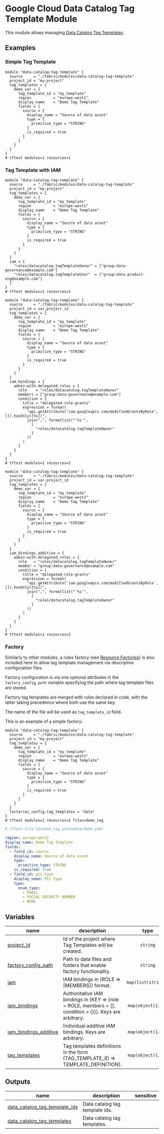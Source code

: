 # Google Cloud Data Catalog Tag Template Module

This module allows managing [Data Catalog Tag Templates](https://cloud.google.com/data-catalog/docs/tags-and-tag-templates).

## Examples

### Simple Tag Template

```hcl
module "data-catalog-tag-template" {
  source     = "./fabric/modules/data-catalog-tag-template"
  project_id = "my-project"
  tag_templates = {
    demo_var = {
      tag_template_id = "my_template"
      region          = "europe-west1"
      display_name    = "Demo Tag Template"
      fields = {
        source = {
          display_name = "Source of data asset"
          type = {
            primitive_type = "STRING"
          }
          is_required = true
        }
      }
    }
  }
}
# tftest modules=1 resources=1
```

### Tag Template with IAM

```hcl
module "data-catalog-tag-template" {
  source     = "./fabric/modules/data-catalog-tag-template"
  project_id = "my-project"
  tag_templates = {
    demo_var = {
      tag_template_id = "my_template"
      region          = "europe-west1"
      display_name    = "Demo Tag Template"
      fields = {
        source = {
          display_name = "Source of data asset"
          type = {
            primitive_type = "STRING"
          }
          is_required = true
        }
      }
    }
  }
  iam = {
    "roles/datacatalog.tagTemplateOwner" = ["group:data-governance@example.com"]
    "roles/datacatalog.tagTemplateUser"  = ["group:data-product-eng@example.com"]
  }
}
# tftest modules=1 resources=3
```

```hcl
module "data-catalog-tag-template" {
  source     = "./fabric/modules/data-catalog-tag-template"
  project_id = var.project_id
  tag_templates = {
    demo_var = {
      tag_template_id = "my_template"
      region          = "europe-west1"
      display_name    = "Demo Tag Template"
      fields = {
        source = {
          display_name = "Source of data asset"
          type = {
            primitive_type = "STRING"
          }
          is_required = true
        }
      }
    }
  }
  iam_bindings = {
    admin-with-delegated_roles = {
      role    = "roles/datacatalog.tagTemplateOwner"
      members = ["group:data-governance@example.com"]
      condition = {
        title = "delegated-role-grants"
        expression = format(
          "api.getAttribute('iam.googleapis.com/modifiedGrantsByRole', []).hasOnly([%s])",
          join(",", formatlist("'%s'",
            [
              "roles/datacatalog.tagTemplateOwner"
            ]
          ))
        )
      }
    }
  }
}
# tftest modules=1 resources=2
```

```hcl
module "data-catalog-tag-template" {
  source     = "./fabric/modules/data-catalog-tag-template"
  project_id = var.project_id
  tag_templates = {
    demo_var = {
      tag_template_id = "my_template"
      region          = "europe-west1"
      display_name    = "Demo Tag Template"
      fields = {
        source = {
          display_name = "Source of data asset"
          type = {
            primitive_type = "STRING"
          }
          is_required = true
        }
      }
    }
  }
  iam_bindings_additive = {
    admin-with-delegated_roles = {
      role   = "roles/datacatalog.tagTemplateOwner"
      member = "group:data-governance@example.com"
      condition = {
        title = "delegated-role-grants"
        expression = format(
          "api.getAttribute('iam.googleapis.com/modifiedGrantsByRole', []).hasOnly([%s])",
          join(",", formatlist("'%s'",
            [
              "roles/datacatalog.tagTemplateOwner"
            ]
          ))
        )
      }
    }
  }
}
# tftest modules=1 resources=2
```

### Factory

Similarly to other modules, a rules factory (see [Resource Factories](../../blueprints/factories/)) is also included here to allow tag template management via descriptive configuration files.

Factory configuration is via one optional attributes in the `factory_config_path` variable specifying the path where tag template files are stored.

Factory tag templates are merged with rules declared in code, with the latter taking precedence where both use the same key.

The name of the file will be used as `tag_template_id` field.

This is an example of a simple factory:

```hcl
module "data-catalog-tag-template" {
  source     = "./fabric/modules/data-catalog-tag-template"
  project_id = "my-project"
  tag_templates = {
    demo_var = {
      tag_template_id = "my_template"
      region          = "europe-west1"
      display_name    = "Demo Tag Template"
      fields = {
        source = {
          display_name = "Source of data asset"
          type = {
            primitive_type = "STRING"
          }
          is_required = true
        }
      }
    }
  }
  factories_config.tag_templates = "data"
}
# tftest modules=1 resources=2 files=demo_tag
```

```yaml
# tftest-file id=demo_tag path=data/demo.yaml

region: europe-west2
display_name: Demo Tag Template
fields:
  - field_id: source
    display_name: Source of data asset
    type:
      primitive_type: STRING
    is_required: true
  - field_id: pii_type
    display_name: PII type
    type:
      enum_type:
        - EMAIL
        - SOCIAL SECURITY NUMBER
        - NONE
```
<!-- BEGIN TFDOC -->
## Variables

| name | description | type | required | default |
|---|---|:---:|:---:|:---:|
| [project_id](variables.tf#L59) | Id of the project where Tag Templates will be created. | <code>string</code> | ✓ |  |
| [factory_config_path](variables.tf#L17) | Path to data files and folders that enable factory functionality. | <code>string</code> |  | <code>&#34;data&#34;</code> |
| [iam](variables.tf#L23) | IAM bindings in {ROLE => [MEMBERS]} format. | <code>map&#40;list&#40;string&#41;&#41;</code> |  | <code>&#123;&#125;</code> |
| [iam_bindings](variables.tf#L29) | Authoritative IAM bindings in {KEY => {role = ROLE, members = [], condition = {}}}. Keys are arbitrary. | <code title="map&#40;object&#40;&#123;&#10;  members &#61; list&#40;string&#41;&#10;  role    &#61; string&#10;  condition &#61; optional&#40;object&#40;&#123;&#10;    expression  &#61; string&#10;    title       &#61; string&#10;    description &#61; optional&#40;string&#41;&#10;  &#125;&#41;&#41;&#10;&#125;&#41;&#41;">map&#40;object&#40;&#123;&#8230;&#125;&#41;&#41;</code> |  | <code>&#123;&#125;</code> |
| [iam_bindings_additive](variables.tf#L44) | Individual additive IAM bindings. Keys are arbitrary. | <code title="map&#40;object&#40;&#123;&#10;  member &#61; string&#10;  role   &#61; string&#10;  condition &#61; optional&#40;object&#40;&#123;&#10;    expression  &#61; string&#10;    title       &#61; string&#10;    description &#61; optional&#40;string&#41;&#10;  &#125;&#41;&#41;&#10;&#125;&#41;&#41;">map&#40;object&#40;&#123;&#8230;&#125;&#41;&#41;</code> |  | <code>&#123;&#125;</code> |
| [tag_templates](variables.tf#L64) | Tag templates definitions in the form {TAG_TEMPLATE_ID => TEMPLATE_DEFINITION}. | <code title="map&#40;object&#40;&#123;&#10;  display_name &#61; optional&#40;string&#41;&#10;  force_delete &#61; optional&#40;bool, false&#41;&#10;  region       &#61; string&#10;  fields &#61; list&#40;object&#40;&#123;&#10;    field_id     &#61; string&#10;    display_name &#61; optional&#40;string&#41;&#10;    description  &#61; optional&#40;string&#41;&#10;    type &#61; object&#40;&#123;&#10;      primitive_type &#61; optional&#40;string&#41;&#10;      enum_type &#61; optional&#40;list&#40;object&#40;&#123;&#10;        allowed_values &#61; object&#40;&#123;&#10;          display_name &#61; string&#10;        &#125;&#41;&#10;      &#125;&#41;&#41;, null&#41;&#10;    &#125;&#41;&#10;    is_required &#61; optional&#40;bool, false&#41;&#10;    order       &#61; optional&#40;number&#41;&#10;  &#125;&#41;&#41;&#10;&#125;&#41;&#41;">map&#40;object&#40;&#123;&#8230;&#125;&#41;&#41;</code> |  | <code>&#123;&#125;</code> |

## Outputs

| name | description | sensitive |
|---|---|:---:|
| [data_catalog_tag_template_ids](outputs.tf#L17) | Data catalog tag template ids. |  |
| [data_catalog_tag_templates](outputs.tf#L22) | Data catalog tag templates. |  |
<!-- END TFDOC -->
